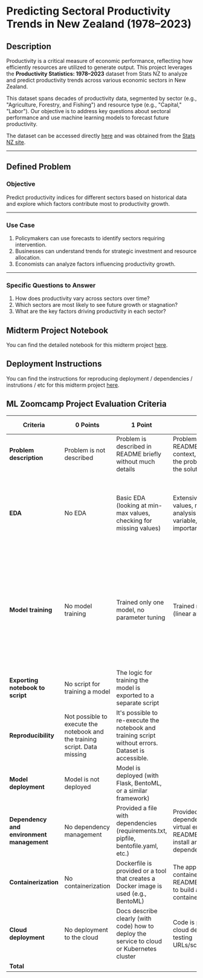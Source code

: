 # Predicting Sectoral Productivity Trends in New Zealand (1978–2023)

## Description
Productivity is a critical measure of economic performance, reflecting how efficiently resources are utilized to generate output. This project leverages the **Productivity Statistics: 1978–2023** dataset from Stats NZ to analyze and predict productivity trends across various economic sectors in New Zealand.

This dataset spans decades of productivity data, segmented by sector (e.g., "Agriculture, Forestry, and Fishing") and resource type (e.g., "Capital," "Labor"). Our objective is to address key questions about sectoral performance and use machine learning models to forecast future productivity.

The dataset can be accessed directly [here](https://www.stats.govt.nz/assets/Uploads/Productivity-statistics/Productivity-statistics-1978-2023/Download-data/productivity-statistics-1978-2023.csv) and was obtained from the [Stats NZ site](https://www.stats.govt.nz/large-datasets/csv-files-for-download/).

---

## Defined Problem

### Objective
Predict productivity indices for different sectors based on historical data and explore which factors contribute most to productivity growth.

---

### Use Case
1. Policymakers can use forecasts to identify sectors requiring intervention.
2. Businesses can understand trends for strategic investment and resource allocation.
3. Economists can analyze factors influencing productivity growth.

---

### Specific Questions to Answer
1. How does productivity vary across sectors over time?
2. Which sectors are most likely to see future growth or stagnation?
3. What are the key factors driving productivity in each sector?

## Midterm Project Notebook

You can find the detailed notebook for this midterm project [here](https://github.com/MathmoKiwi/machine-learning-bootcamp/blob/main/midterm-project/MidtermProject.ipynb).

## Deployment Instructions

You can find the instructions for reproducing deployment / dependencies / instrutions / etc for this midterm project [here](https://github.com/MathmoKiwi/machine-learning-bootcamp/blob/main/midterm-project/deployment.md).


## ML Zoomcamp Project Evaluation Criteria

| **Criteria**                      | **0 Points**                                                              | **1 Point**                                                                                            | **2 Points**                                                                                                                  | **3 Points**                                                                                                                                      | **Max Points** |
|------------------------------------|---------------------------------------------------------------------------|--------------------------------------------------------------------------------------------------------|-----------------------------------------------------------------------------------------------------------------------------|---------------------------------------------------------------------------------------------------------------------------------------------------|---------------|
| **Problem description**            | Problem is not described                                                  | Problem is described in README briefly without much details                                           | Problem is described in README with enough context, so it's clear what the problem is and how the solution will be used     |                                                                                                                                                   | 2             |
| **EDA**                            | No EDA                                                                    | Basic EDA (looking at min-max values, checking for missing values)                                    | Extensive EDA (ranges of values, missing values, analysis of target variable, feature importance analysis)                  | For images: analyzing the content of the images. For texts: frequent words, word clouds, etc.                                                    | 2             |
| **Model training**                 | No model training                                                         | Trained only one model, no parameter tuning                                                           | Trained multiple models (linear and tree-based).                                                                            | Trained multiple models and tuned their parameters. For neural networks: tried multiple variations and performed tuning (learning rate, etc.)     | 3             |
| **Exporting notebook to script**   | No script for training a model                                            | The logic for training the model is exported to a separate script                                     |                                                                                                                             |                                                                                                                                                   | 1             |
| **Reproducibility**                | Not possible to execute the notebook and the training script. Data missing | It's possible to re-execute the notebook and training script without errors. Dataset is accessible.    |                                                                                                                             |                                                                                                                                                   | 1             |
| **Model deployment**               | Model is not deployed                                                     | Model is deployed (with Flask, BentoML, or a similar framework)                                       |                                                                                                                             |                                                                                                                                                   | 1             |
| **Dependency and environment management** | No dependency management                                                | Provided a file with dependencies (requirements.txt, pipfile, bentofile.yaml, etc.)                   | Provided a file with dependencies, used virtual environment, and README explains how to install and activate dependencies   |                                                                                                                                                   | 2             |
| **Containerization**               | No containerization                                                       | Dockerfile is provided or a tool that creates a Docker image is used (e.g., BentoML)                  | The application is containerized, and the README describes how to build and run the container                               |                                                                                                                                                   | 2             |
| **Cloud deployment**               | No deployment to the cloud                                                | Docs describe clearly (with code) how to deploy the service to cloud or Kubernetes cluster             | Code is provided for cloud deployment with testing URLs/screenshots/videos.                                                 |                                                                                                                                                   | 2             |
| **Total**                          |                                                                           |                                                                                                        |                                                                                                                             |                                                                                                                                                   | **16**        |
